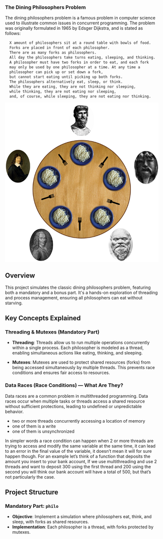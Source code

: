 ### The Dining Philosophers Problem
The dining philosophers problem is a famous problem in computer science used to illustrate common issues in concurrent programming. The problem was originally formulated in 1965 by Edsger Dijkstra, and is stated as follows:

      X amount of philosophers sit at a round table with bowls of food.
      Forks are placed in front of each philosopher.
      There are as many forks as philosophers.
      All day the philosophers take turns eating, sleeping, and thinking.
      A philosopher must have two forks in order to eat, and each fork
      may only be used by one philosopher at a time. At any time a
      philosopher can pick up or set down a fork,
      but cannot start eating until picking up both forks.
      The philosophers alternatively eat, sleep, or think.
      While they are eating, they are not thinking nor sleeping,
      while thinking, they are not eating nor sleeping,
      and, of course, while sleeping, they are not eating nor thinking.
      
  ![Image Description](https://github.com/Ayoubioussoufa/Philosophers/blob/main/zphilo_img.png)

## Overview

This project simulates the classic dining philosophers problem, featuring both a mandatory and a bonus part. It's a hands-on exploration of threading and process management, ensuring all philosophers can eat without starving.

## Key Concepts Explained

### Threading & Mutexes (Mandatory Part)

- **Threading**: Threads allow us to run multiple operations concurrently within a single process. Each philosopher is modeled as a thread, enabling simultaneous actions like eating, thinking, and sleeping.

- **Mutexes**: Mutexes are used to protect shared resources (forks) from being accessed simultaneously by multiple threads. This prevents race conditions and ensures fair access to resources.

### Data Races (Race Conditions) — What Are They?
Data races are a common problem in multithreaded programming. Data races occur when multiple tasks or threads access a shared resource without sufficient protections, leading to undefined or unpredictable behavior.

- two or more threads concurrently accessing a location of memory
- one of them is a write
- one of them is unsynchronized
  
In simpler words a race condition can happen when 2 or more threads are trying to access and modify the same variable at the same time, it can lead to an error in the final value of the variable, it doesn’t mean it will for sure happen though. For an example let’s think of a function that deposits the amount you insert to your bank account, If we use multithreading and use 2 threads and want to deposit 300 using the first thread and 200 using the second you will think our bank account will have a total of 500, but that’s not particularly the case.

## Project Structure

### Mandatory Part: `philo`

- **Objective**: Implement a simulation where philosophers eat, think, and sleep, with forks as shared resources.
- **Implementation**: Each philosopher is a thread, with forks protected by mutexes.
